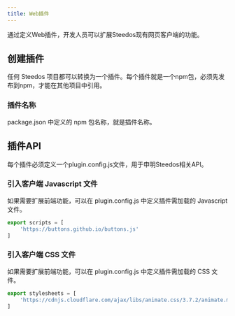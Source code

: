 ```yaml
---
title: Web插件
---
```


通过定义Web插件，开发人员可以扩展Steedos现有网页客户端的功能。

## 创建插件
任何 Steedos 项目都可以转换为一个插件。每个插件就是一个npm包，必须先发布到npm，才能在其他项目中引用。

### 插件名称
package.json 中定义的 npm 包名称，就是插件名称。

## 插件API
每个插件必须定义一个plugin.config.js文件，用于申明Steedos相关API。


### 引入客户端 Javascript 文件
如果需要扩展前端功能，可以在 plugin.config.js 中定义插件需加载的 Javascript 文件。
```js
export scripts = [
    'https://buttons.github.io/buttons.js'
]
```

### 引入客户端 CSS 文件
如果需要扩展前端功能，可以在 plugin.config.js 中定义插件需加载的 CSS 文件。
```js
export stylesheets = [
    'https://cdnjs.cloudflare.com/ajax/libs/animate.css/3.7.2/animate.min.css'
]
```